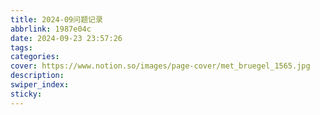 ```yaml
---
title: 2024-09问题记录
abbrlink: 1987e04c
date: 2024-09-23 23:57:26
tags:
categories:
cover: https://www.notion.so/images/page-cover/met_bruegel_1565.jpg
description:
swiper_index:
sticky:
---
```




